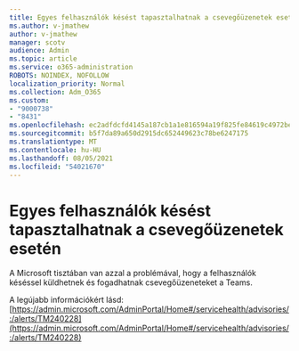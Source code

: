 ```yaml
---
title: Egyes felhasználók késést tapasztalhatnak a csevegőüzenetek esetén
ms.author: v-jmathew
author: v-jmathew
manager: scotv
audience: Admin
ms.topic: article
ms.service: o365-administration
ROBOTS: NOINDEX, NOFOLLOW
localization_priority: Normal
ms.collection: Adm_O365
ms.custom:
- "9000738"
- "8431"
ms.openlocfilehash: ec2adfdcfd4145a187cb1a1e816594a19f825fe84619c4972be73ee565befe77
ms.sourcegitcommit: b5f7da89a650d2915dc652449623c78be6247175
ms.translationtype: MT
ms.contentlocale: hu-HU
ms.lasthandoff: 08/05/2021
ms.locfileid: "54021670"
---
```

# <a name="some-users-may-experience-delays-with-chat-messages"></a>Egyes felhasználók késést tapasztalhatnak a csevegőüzenetek esetén

A Microsoft tisztában van azzal a problémával, hogy a felhasználók késéssel küldhetnek és fogadhatnak csevegőüzeneteket a Teams.

A legújabb információkért lásd: [https://admin.microsoft.com/AdminPortal/Home#/servicehealth/advisories/:/alerts/TM240228](https://admin.microsoft.com/AdminPortal/Home#/servicehealth/advisories/:/alerts/TM240228)

